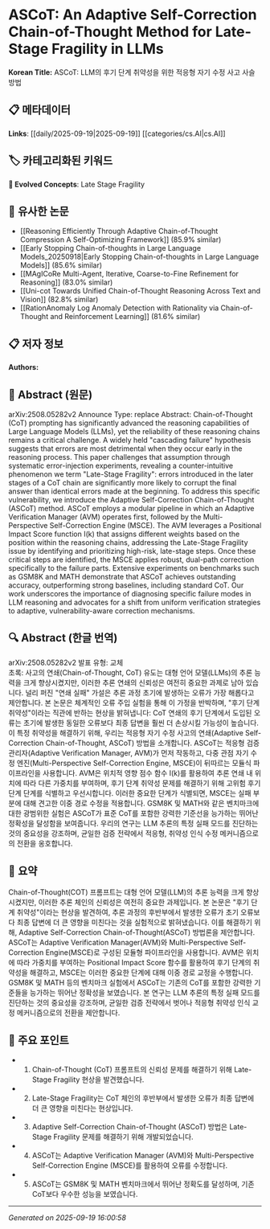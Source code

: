 
# ASCoT: An Adaptive Self-Correction Chain-of-Thought Method for Late-Stage Fragility in LLMs

**Korean Title:** ASCoT: LLM의 후기 단계 취약성을 위한 적응형 자기 수정 사고 사슬 방법

## 📋 메타데이터

**Links**: [[daily/2025-09-19|2025-09-19]] [[categories/cs.AI|cs.AI]]

## 🏷️ 카테고리화된 키워드
**🚀 Evolved Concepts**: Late Stage Fragility

## 🔗 유사한 논문
- [[Reasoning Efficiently Through Adaptive Chain-of-Thought Compression A Self-Optimizing Framework]] (85.9% similar)
- [[Early Stopping Chain-of-thoughts in Large Language Models_20250918|Early Stopping Chain-of-thoughts in Large Language Models]] (85.6% similar)
- [[MAgICoRe Multi-Agent, Iterative, Coarse-to-Fine Refinement for Reasoning]] (83.0% similar)
- [[Uni-cot Towards Unified Chain-of-Thought Reasoning Across Text and Vision]] (82.8% similar)
- [[RationAnomaly Log Anomaly Detection with Rationality via Chain-of-Thought and Reinforcement Learning]] (81.6% similar)

## 📋 저자 정보

**Authors:** 

## 📄 Abstract (원문)

arXiv:2508.05282v2 Announce Type: replace 
Abstract: Chain-of-Thought (CoT) prompting has significantly advanced the reasoning capabilities of Large Language Models (LLMs), yet the reliability of these reasoning chains remains a critical challenge. A widely held "cascading failure" hypothesis suggests that errors are most detrimental when they occur early in the reasoning process. This paper challenges that assumption through systematic error-injection experiments, revealing a counter-intuitive phenomenon we term "Late-Stage Fragility": errors introduced in the later stages of a CoT chain are significantly more likely to corrupt the final answer than identical errors made at the beginning. To address this specific vulnerability, we introduce the Adaptive Self-Correction Chain-of-Thought (ASCoT) method. ASCoT employs a modular pipeline in which an Adaptive Verification Manager (AVM) operates first, followed by the Multi-Perspective Self-Correction Engine (MSCE). The AVM leverages a Positional Impact Score function I(k) that assigns different weights based on the position within the reasoning chains, addressing the Late-Stage Fragility issue by identifying and prioritizing high-risk, late-stage steps. Once these critical steps are identified, the MSCE applies robust, dual-path correction specifically to the failure parts. Extensive experiments on benchmarks such as GSM8K and MATH demonstrate that ASCoT achieves outstanding accuracy, outperforming strong baselines, including standard CoT. Our work underscores the importance of diagnosing specific failure modes in LLM reasoning and advocates for a shift from uniform verification strategies to adaptive, vulnerability-aware correction mechanisms.

## 🔍 Abstract (한글 번역)

arXiv:2508.05282v2 발표 유형: 교체  
초록: 사고의 연쇄(Chain-of-Thought, CoT) 유도는 대형 언어 모델(LLMs)의 추론 능력을 크게 향상시켰지만, 이러한 추론 연쇄의 신뢰성은 여전히 중요한 과제로 남아 있습니다. 널리 퍼진 "연쇄 실패" 가설은 추론 과정 초기에 발생하는 오류가 가장 해롭다고 제안합니다. 본 논문은 체계적인 오류 주입 실험을 통해 이 가정을 반박하며, "후기 단계 취약성"이라는 직관에 반하는 현상을 밝혀냅니다: CoT 연쇄의 후기 단계에서 도입된 오류는 초기에 발생한 동일한 오류보다 최종 답변을 훨씬 더 손상시킬 가능성이 높습니다. 이 특정 취약성을 해결하기 위해, 우리는 적응형 자기 수정 사고의 연쇄(Adaptive Self-Correction Chain-of-Thought, ASCoT) 방법을 소개합니다. ASCoT는 적응형 검증 관리자(Adaptive Verification Manager, AVM)가 먼저 작동하고, 다중 관점 자기 수정 엔진(Multi-Perspective Self-Correction Engine, MSCE)이 뒤따르는 모듈식 파이프라인을 사용합니다. AVM은 위치적 영향 점수 함수 I(k)를 활용하여 추론 연쇄 내 위치에 따라 다른 가중치를 부여하며, 후기 단계 취약성 문제를 해결하기 위해 고위험 후기 단계 단계를 식별하고 우선시합니다. 이러한 중요한 단계가 식별되면, MSCE는 실패 부분에 대해 견고한 이중 경로 수정을 적용합니다. GSM8K 및 MATH와 같은 벤치마크에 대한 광범위한 실험은 ASCoT가 표준 CoT를 포함한 강력한 기준선을 능가하는 뛰어난 정확성을 달성함을 보여줍니다. 우리의 연구는 LLM 추론의 특정 실패 모드를 진단하는 것의 중요성을 강조하며, 균일한 검증 전략에서 적응형, 취약성 인식 수정 메커니즘으로의 전환을 옹호합니다.

## 📝 요약

Chain-of-Thought(COT) 프롬프트는 대형 언어 모델(LLM)의 추론 능력을 크게 향상시켰지만, 이러한 추론 체인의 신뢰성은 여전히 중요한 과제입니다. 본 논문은 "후기 단계 취약성"이라는 현상을 발견하여, 추론 과정의 후반부에서 발생한 오류가 초기 오류보다 최종 답변에 더 큰 영향을 미친다는 것을 실험적으로 밝혀냈습니다. 이를 해결하기 위해, Adaptive Self-Correction Chain-of-Thought(ASCoT) 방법론을 제안합니다. ASCoT는 Adaptive Verification Manager(AVM)와 Multi-Perspective Self-Correction Engine(MSCE)로 구성된 모듈형 파이프라인을 사용합니다. AVM은 위치에 따라 가중치를 부여하는 Positional Impact Score 함수를 활용하여 후기 단계의 취약성을 해결하고, MSCE는 이러한 중요한 단계에 대해 이중 경로 교정을 수행합니다. GSM8K 및 MATH 등의 벤치마크 실험에서 ASCoT는 기존의 CoT를 포함한 강력한 기준들을 능가하는 뛰어난 정확성을 보였습니다. 본 연구는 LLM 추론의 특정 실패 모드를 진단하는 것의 중요성을 강조하며, 균일한 검증 전략에서 벗어나 적응형 취약성 인식 교정 메커니즘으로의 전환을 제안합니다.

## 🎯 주요 포인트

- 1. Chain-of-Thought (CoT) 프롬프트의 신뢰성 문제를 해결하기 위해 Late-Stage Fragility 현상을 발견했습니다.

- 2. Late-Stage Fragility는 CoT 체인의 후반부에서 발생한 오류가 최종 답변에 더 큰 영향을 미친다는 현상입니다.

- 3. Adaptive Self-Correction Chain-of-Thought (ASCoT) 방법은 Late-Stage Fragility 문제를 해결하기 위해 개발되었습니다.

- 4. ASCoT는 Adaptive Verification Manager (AVM)와 Multi-Perspective Self-Correction Engine (MSCE)를 활용하여 오류를 수정합니다.

- 5. ASCoT는 GSM8K 및 MATH 벤치마크에서 뛰어난 정확도를 달성하며, 기존 CoT보다 우수한 성능을 보였습니다.

---

*Generated on 2025-09-19 16:00:58*